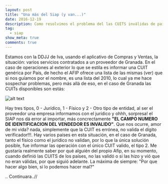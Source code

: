 ```yaml
---
layout: post
title: "Una más del Siap (y van...)"
date: 2016-12-19
description: Como resolvimos el problema del las CUITS inválidas de países al infor el régimen de Compras y Ventas
tag:
  - siap
show_meta: true
comments: true
---
```


Estamos con la DDJJ de Iva, usando el aplicativo de Compras y Ventas, la situación: varios servicios contratados a un proveedor de Granada. En el caso de operaciones al exterior lo que se estila es informar una CUIT genérica por País, de hecho el AFIP ofrece una lista de las mismas (ver) que si nos guíamos por el nombre, es una lista del 2010, lo cual ya me hace sospechar problemas, pero más allá de eso, en el caso de Granada las CUITs disponibles son estás:

![alt text](https://2.bp.blogspot.com/-3GR6MHZ-gkA/WFhC64QJPVI/AAAAAAAAHis/_bR7OGrqLKgsSMLINYXwTWmQjncO9z-gQCLcB/s640/Captura.PNG "Logo Title Text 1")

Hay tres tipos, 0 - Jurídico, 1 - Físico y 2 - Otro tipo de entidad, al ser el proveedor una empresa informamos con el jurídico y ohhh, sorpresa! el SIAP nos dá error al importar, más concrectamente **"EL CAMPO NUMERO DE IDENTIFICACION DEL VENDEDOR ES INVALIDO"**. Que nos ocurre, amor de mi vida? nada, simplemente que la CUIT es errónea, no valida el dígito verificador!!!.  Hay varios países en esta situación, en el caso de Granada, tanto el físico como el jurídico no validan, por lo que la única solución posible, fue informar las operación con el único CUIT  valido, el tipo 2. 
Me gustaría realmente saber por qué alguién del propio Afip, en su momento, cuando definió las CUITS de los países, no las validó o si las hizo y vió que no eran válidas, por que siguió adelante. La máxima de siempre: "Por que hacer algo bien, si lo podemos hacer mal?"


.. Continuara..//
